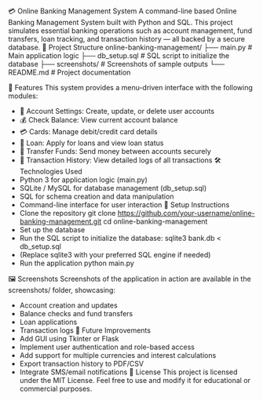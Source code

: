 💳 Online Banking Management System
A command-line based Online Banking Management System built with Python and SQL. This project simulates essential banking operations such as account management, fund transfers, loan tracking, and transaction history — all backed by a secure database.
📁 Project Structure
online-banking-management/
├── main.py             # Main application logic
├── db_setup.sql        # SQL script to initialize the database
├── screenshots/        # Screenshots of sample outputs
└── README.md           # Project documentation


🚀 Features
This system provides a menu-driven interface with the following modules:
- 🔐 Account Settings: Create, update, or delete user accounts
- 💰 Check Balance: View current account balance
- 💳 Cards: Manage debit/credit card details
- 🏦 Loan: Apply for loans and view loan status
- 🔄 Transfer Funds: Send money between accounts securely
- 📜 Transaction History: View detailed logs of all transactions
🛠️ Technologies Used
- Python 3 for application logic (main.py)
- SQLite / MySQL for database management (db_setup.sql)
- SQL for schema creation and data manipulation
- Command-line interface for user interaction
🧱 Setup Instructions
- Clone the repository
git clone https://github.com/your-username/online-banking-management.git
cd online-banking-management
- Set up the database
- Run the SQL script to initialize the database:
sqlite3 bank.db < db_setup.sql
- (Replace sqlite3 with your preferred SQL engine if needed)
- Run the application
python main.py


🖼️ Screenshots
Screenshots of the application in action are available in the screenshots/ folder, showcasing:
- Account creation and updates
- Balance checks and fund transfers
- Loan applications
- Transaction logs
📌 Future Improvements
- Add GUI using Tkinter or Flask
- Implement user authentication and role-based access
- Add support for multiple currencies and interest calculations
- Export transaction history to PDF/CSV
- Integrate SMS/email notifications
📄 License
This project is licensed under the MIT License. Feel free to use and modify it for educational or commercial purposes.


